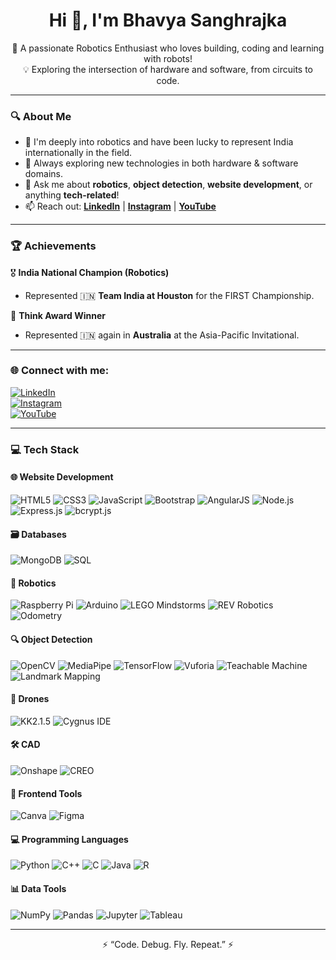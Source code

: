 <!--
**BkS1708/BkS1708** is a ✨ _special_ ✨ repository because its `README.md` (this file) appears on your GitHub profile.

Here are some ideas to get you started:

- 🔭 I’m currently working on ...
- 🌱 I’m currently learning ...
- 👯 I’m looking to collaborate on ...
- 🤔 I’m looking for help with ...
- 💬 Ask me about ...
- 📫 How to reach me: ...
- 😄 Pronouns: ...
- ⚡ Fun fact: ...
-->

<h1 align="center">Hi 👋, I'm Bhavya Sanghrajka</h1>

<p align="center">
  🤖 A passionate Robotics Enthusiast who loves building, coding and learning with robots!<br>
  💡 Exploring the intersection of hardware and software, from circuits to code.
</p>

---

### 🔍 About Me

- 🚀 I'm deeply into robotics and have been lucky to represent India internationally in the field.
- 🧠 Always exploring new technologies in both hardware & software domains.
- 💬 Ask me about **robotics**, **object detection**, **website development**, or anything **tech-related**!
- 📫 Reach out: **[LinkedIn](https://www.linkedin.com/in/your-link)** | **[Instagram](https://www.instagram.com/your-username)** | **[YouTube](https://www.youtube.com/channel/your-channel)**

---

### 🏆 Achievements

🎖️ **India National Champion (Robotics)**  
- Represented 🇮🇳 **Team India at Houston** for the FIRST Championship.

🥇 **Think Award Winner**  
- Represented 🇮🇳 again in **Australia** at the Asia-Pacific Invitational.

---

### 🌐 Connect with me:

[![LinkedIn](https://img.shields.io/badge/-LinkedIn-0077B5?style=flat&logo=linkedin&logoColor=white)](https://www.linkedin.com/in/your-link)  
[![Instagram](https://img.shields.io/badge/-Instagram-E4405F?style=flat&logo=instagram&logoColor=white)](https://www.instagram.com/your-username)  
[![YouTube](https://img.shields.io/badge/-YouTube-FF0000?style=flat&logo=youtube&logoColor=white)](https://www.youtube.com/channel/your-channel)

---

### 💻 Tech Stack

#### 🌐 Website Development  
![HTML5](https://img.shields.io/badge/-HTML5-E34F26?style=flat&logo=html5&logoColor=white)
![CSS3](https://img.shields.io/badge/-CSS3-1572B6?style=flat&logo=css3&logoColor=white)
![JavaScript](https://img.shields.io/badge/-JavaScript-F7DF1E?style=flat&logo=javascript&logoColor=black)
![Bootstrap](https://img.shields.io/badge/-Bootstrap-563D7C?style=flat&logo=bootstrap&logoColor=white)
![AngularJS](https://img.shields.io/badge/-AngularJS-DD0031?style=flat&logo=angularjs&logoColor=white)
![Node.js](https://img.shields.io/badge/-Node.js-339933?style=flat&logo=nodedotjs&logoColor=white)
![Express.js](https://img.shields.io/badge/-Express.js-000000?style=flat&logo=express&logoColor=white)
![bcrypt.js](https://img.shields.io/badge/-bcrypt.js-4484c1?style=flat)

#### 🗃️ Databases  
![MongoDB](https://img.shields.io/badge/-MongoDB-47A248?style=flat&logo=mongodb&logoColor=white)
![SQL](https://img.shields.io/badge/-SQL-4479A1?style=flat&logo=postgresql&logoColor=white)

#### 🤖 Robotics  
![Raspberry Pi](https://img.shields.io/badge/-Raspberry%20Pi-C51A4A?style=flat&logo=raspberrypi&logoColor=white)
![Arduino](https://img.shields.io/badge/-Arduino-00979D?style=flat&logo=arduino&logoColor=white)
![LEGO Mindstorms](https://img.shields.io/badge/-LEGO%20Mindstorms-e2231a?style=flat)
![REV Robotics](https://img.shields.io/badge/-REV%20Robotics-FF6F00?style=flat)
![Odometry](https://img.shields.io/badge/-Odometry-007ACC?style=flat)

#### 🔍 Object Detection  
![OpenCV](https://img.shields.io/badge/-OpenCV-5C3EE8?style=flat&logo=opencv&logoColor=white)
![MediaPipe](https://img.shields.io/badge/-MediaPipe-FF6F00?style=flat)
![TensorFlow](https://img.shields.io/badge/-TensorFlow-FF6F00?style=flat&logo=tensorflow&logoColor=white)
![Vuforia](https://img.shields.io/badge/-Vuforia-5A6D50?style=flat)
![Teachable Machine](https://img.shields.io/badge/-Teachable%20Machine-4285F4?style=flat&logo=google&logoColor=white)
![Landmark Mapping](https://img.shields.io/badge/-Landmark%20Mapping-blue?style=flat)

#### 🚁 Drones  
![KK2.1.5](https://img.shields.io/badge/-KK2.1.5-FF4081?style=flat)
![Cygnus IDE](https://img.shields.io/badge/-Cygnus%20IDE-007ACC?style=flat)

#### 🛠 CAD  
![Onshape](https://img.shields.io/badge/-Onshape-1B5FAA?style=flat)
![CREO](https://img.shields.io/badge/-CREO-005B94?style=flat)

#### 🎨 Frontend Tools  
![Canva](https://img.shields.io/badge/-Canva-00C4CC?style=flat&logo=canva&logoColor=white)
![Figma](https://img.shields.io/badge/-Figma-F24E1E?style=flat&logo=figma&logoColor=white)

#### 💻 Programming Languages  
![Python](https://img.shields.io/badge/-Python-3776AB?style=flat&logo=python&logoColor=white)
![C++](https://img.shields.io/badge/-C++-00599C?style=flat&logo=c%2b%2b&logoColor=white)
![C](https://img.shields.io/badge/-C-00599C?style=flat&logo=c&logoColor=white)
![Java](https://img.shields.io/badge/-Java-007396?style=flat&logo=java&logoColor=white)
![R](https://img.shields.io/badge/-R-276DC3?style=flat&logo=r&logoColor=white)

#### 📊 Data Tools  
![NumPy](https://img.shields.io/badge/-NumPy-013243?style=flat&logo=numpy&logoColor=white)
![Pandas](https://img.shields.io/badge/-Pandas-150458?style=flat&logo=pandas&logoColor=white)
![Jupyter](https://img.shields.io/badge/-Jupyter-F37626?style=flat&logo=jupyter&logoColor=white)
![Tableau](https://img.shields.io/badge/-Tableau-E97627?style=flat&logo=tableau&logoColor=white)

---

<p align="center">
⚡ “Code. Debug. Fly. Repeat.” ⚡
</p>

